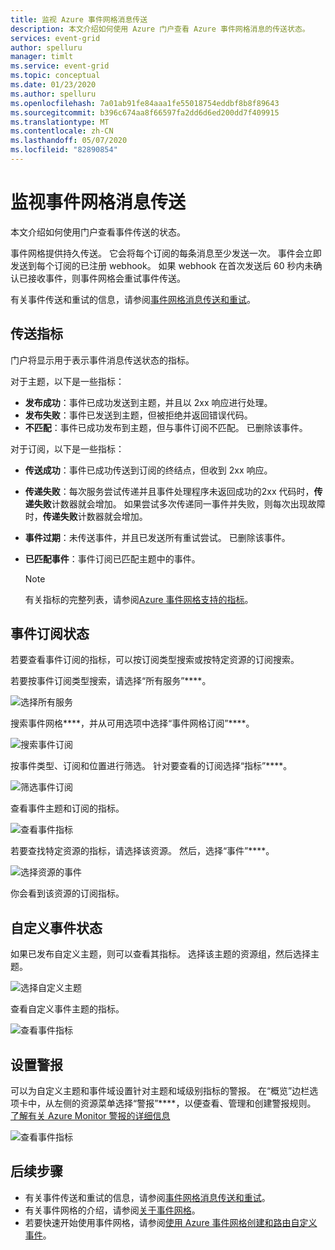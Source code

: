 ```yaml
---
title: 监视 Azure 事件网格消息传送
description: 本文介绍如何使用 Azure 门户查看 Azure 事件网格消息的传送状态。
services: event-grid
author: spelluru
manager: timlt
ms.service: event-grid
ms.topic: conceptual
ms.date: 01/23/2020
ms.author: spelluru
ms.openlocfilehash: 7a01ab91fe84aaa1fe55018754eddbf8b8f89643
ms.sourcegitcommit: b396c674aa8f66597fa2dd6d6ed200dd7f409915
ms.translationtype: MT
ms.contentlocale: zh-CN
ms.lasthandoff: 05/07/2020
ms.locfileid: "82890854"
---
```

# <a name="monitor-event-grid-message-delivery"></a>监视事件网格消息传送 

本文介绍如何使用门户查看事件传送的状态。

事件网格提供持久传送。 它会将每个订阅的每条消息至少发送一次。 事件会立即发送到每个订阅的已注册 webhook。 如果 webhook 在首次发送后 60 秒内未确认已接收事件，则事件网格会重试事件传送。

有关事件传送和重试的信息，请参阅[事件网格消息传送和重试](delivery-and-retry.md)。

## <a name="delivery-metrics"></a>传送指标

门户将显示用于表示事件消息传送状态的指标。

对于主题，以下是一些指标：

* **发布成功**：事件已成功发送到主题，并且以 2xx 响应进行处理。
* **发布失败**：事件已发送到主题，但被拒绝并返回错误代码。
* **不匹配**：事件已成功发布到主题，但与事件订阅不匹配。 已删除该事件。

对于订阅，以下是一些指标：

* **传送成功**：事件已成功传送到订阅的终结点，但收到 2xx 响应。
* **传递失败**：每次服务尝试传递并且事件处理程序未返回成功的2xx 代码时，**传递失败**计数器就会增加。 如果尝试多次传递同一事件并失败，则每次出现故障时，**传递失败**计数器就会增加。
* **事件过期**：未传送事件，并且已发送所有重试尝试。 已删除该事件。
* **已匹配事件**：事件订阅已匹配主题中的事件。

    > [!NOTE]
    > 有关指标的完整列表，请参阅[Azure 事件网格支持的指标](metrics.md)。

## <a name="event-subscription-status"></a>事件订阅状态

若要查看事件订阅的指标，可以按订阅类型搜索或按特定资源的订阅搜索。

若要按事件订阅类型搜索，请选择“所有服务”****。

![选择所有服务](./media/monitor-event-delivery/all-services.png)

搜索事件网格****，并从可用选项中选择“事件网格订阅”****。

![搜索事件订阅](./media/monitor-event-delivery/search-and-select.png)

按事件类型、订阅和位置进行筛选。 针对要查看的订阅选择“指标”****。

![筛选事件订阅](./media/monitor-event-delivery/filter-events.png)

查看事件主题和订阅的指标。

![查看事件指标](./media/monitor-event-delivery/subscription-metrics.png)

若要查找特定资源的指标，请选择该资源。 然后，选择“事件”****。

![选择资源的事件](./media/monitor-event-delivery/select-events.png)

你会看到该资源的订阅指标。

## <a name="custom-event-status"></a>自定义事件状态

如果已发布自定义主题，则可以查看其指标。 选择该主题的资源组，然后选择主题。

![选择自定义主题](./media/monitor-event-delivery/select-custom-topic.png)

查看自定义事件主题的指标。

![查看事件指标](./media/monitor-event-delivery/custom-topic-metrics.png)

## <a name="set-alerts"></a>设置警报

可以为自定义主题和事件域设置针对主题和域级别指标的警报。 在“概览”边栏选项卡中，从左侧的资源菜单选择“警报”****，以便查看、管理和创建警报规则。 [了解有关 Azure Monitor 警报的详细信息](../azure-monitor/platform/alerts-overview.md)

![查看事件指标](./media/monitor-event-delivery/select-alerts.png)

## <a name="next-steps"></a>后续步骤

* 有关事件传送和重试的信息，请参阅[事件网格消息传送和重试](delivery-and-retry.md)。
* 有关事件网格的介绍，请参阅[关于事件网格](overview.md)。
* 若要快速开始使用事件网格，请参阅[使用 Azure 事件网格创建和路由自定义事件](custom-event-quickstart.md)。
